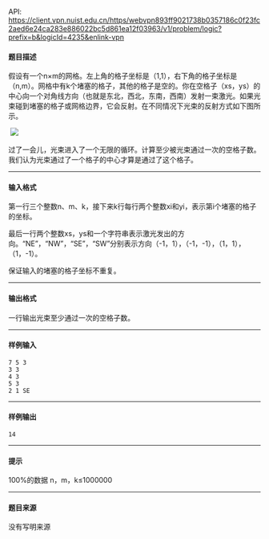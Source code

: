 API: https://client.vpn.nuist.edu.cn/https/webvpn893ff9021738b0357186c0f23fc2aed6e24ca283e886022bc5d861ea12f03963/v1/problem/logic?prefix=b&logicId=4235&enlink-vpn

#### 题目描述

假设有一个n×m的网格。左上角的格子坐标是（1,1），右下角的格子坐标是（n,m）。网格中有k个堵塞的格子，其他的格子是空的。你在空格子（xs，ys）的中心向一个对角线方向（也就是东北，西北，东南，西南）发射一束激光。如果光束碰到堵塞的格子或网格边界，它会反射。在不同情况下光束的反射方式如下图所示。

 ![](../file/4235_0.png)

过了一会儿，光束进入了一个无限的循环。计算至少被光束通过一次的空格子数。我们认为光束通过了一个格子的中心才算是通过了这个格子。

---

#### 输入格式

第一行三个整数n、m、k，接下来k行每行两个整数xi和yi，表示第i个堵塞的格子的坐标。

最后一行两个整数xs，ys和一个字符串表示激光发出的方向。“NE”，“NW”，“SE”，“SW”分别表示方向（-1，1），（-1，-1），（1，1），（1，-1）。

保证输入的堵塞的格子坐标不重复。

---

#### 输出格式

一行输出光束至少通过一次的空格子数。

---

#### 样例输入
```
7 5 3
3 3
4 3
5 3
2 1 SE
```

---

#### 样例输出
```
14

```

---

#### 提示

100%的数据 n，m，k≤1000000

---

#### 题目来源

没有写明来源